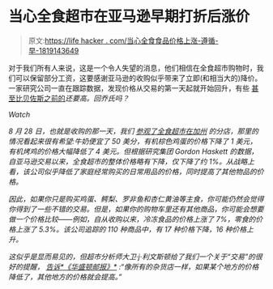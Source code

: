 # 当心全食超市在亚马逊早期打折后涨价

> 原文:[https://life hacker . com/当心全食食品价格上涨-遵循-早-1819143649](https://lifehacker.com/beware-of-whole-foods-price-increases-following-early-a-1819143649)

对于我们所有人来说，这是一个令人失望的消息，他们相信在全食超市购物时，我们可以保留部分工资，这要感谢亚马逊的收购似乎带来了立即(和相当大的)降价。 一家研究公司一直在跟踪数据，发现价格从交易的第一天起就开始回升，有些 [甚至比贝佐斯之前的](http://www.grubstreet.com/2017/10/prices-at-whole-foods-are-already-creeping-back-up.html)*还要高。回乔氏吗？* 

*Watch*

*8 月 28 日，也就是收购的那一天，我们 [参观了全食超市在加州](https://lifehacker.com/this-is-how-much-amazon-has-cut-whole-foods-prices-1798489419) 的分店，那里的情况看起来很有希望:牛奶便宜了 50 美分，有机棕色鸡蛋的价格下降了 1 美元，有机烤鸡的价格大幅降低了 4 美元。但根据研究集团 Gordon Haskett 的数据，自亚马逊交易以来，全食超市的整体价格略有下降，仅下降了约 1%。从战略上看，该公司似乎降低了家庭经常购买的日常用品的价格，同时提高了其他物品的价格。*

*因此，如果你只是购买鸡蛋、鳄梨、罗非鱼和杏仁黄油等主食，你可能仍然会觉得你得到了一些不错的交易。但是，如果你的购物车里还有其他商品，你可能会想要做一个价格比较——例如，自从收购以来，冷冻食品的价格上涨了 7%，零食的价格上涨了 5.3%。该公司追踪的 110 种商品中，有 17 种价格下降，16 种价格上升。*

*这似乎是显而易见的，但超市分析师大卫·j·利文斯顿给了我们一个关于“交易”的很好的提醒， [告诉*《华盛顿邮报》*](https://www.washingtonpost.com/news/business/wp/2017/10/02/amazon-promised-to-make-whole-foods-cheaper-lets-see-how-thats-going/?utm_term=.e51fed233e4c) :“像所有的杂货店一样，如果某个地方的价格降低了，其他地方的价格就会提高。”*